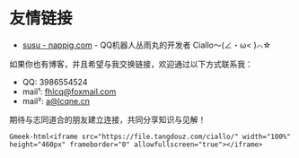 
# 友情链接

- [susu - nappig.com](https://nappig.com) - QQ机器人丛雨丸的开发者 Ciallo～(∠・ω< )⌒☆

如果你也有博客，并且希望与我交换链接，欢迎通过以下方式联系我：

- QQ: 3986554524
- mail¹: fhlcq@foxmail.com
- mail²: a@lcqne.cn

期待与志同道合的朋友建立连接，共同分享知识与见解！

`Gmeek-html<iframe src="https://file.tangdouz.com/ciallo/" width="100%" height="460px" frameborder="0" allowfullscreen="true"></iframe>`
